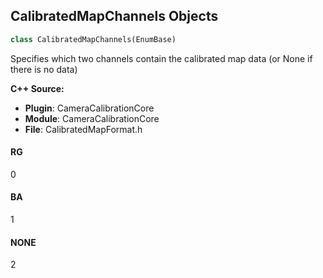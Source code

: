 ## CalibratedMapChannels Objects

```python
class CalibratedMapChannels(EnumBase)
```

Specifies which two channels contain the calibrated map data (or None if there is no data)

**C++ Source:**

- **Plugin**: CameraCalibrationCore
- **Module**: CameraCalibrationCore
- **File**: CalibratedMapFormat.h

<a id="unreal.CalibratedMapChannels.RG"></a>

#### RG

0

<a id="unreal.CalibratedMapChannels.BA"></a>

#### BA

1

<a id="unreal.CalibratedMapChannels.NONE"></a>

#### NONE

2

<a id="unreal.FBIKBoneLimitType"></a>